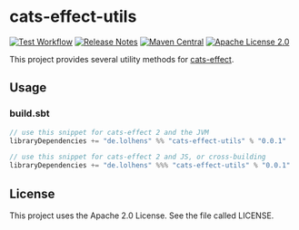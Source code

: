 # cats-effect-utils

[![Test Workflow](https://github.com/LolHens/cats-effect-utils/workflows/test/badge.svg)](https://github.com/LolHens/cats-effect-utils/actions?query=workflow%3Atest)
[![Release Notes](https://img.shields.io/github/release/LolHens/cats-effect-utils.svg?maxAge=3600)](https://github.com/LolHens/cats-effect-utils/releases/latest)
[![Maven Central](https://img.shields.io/maven-central/v/de.lolhens/cats-effect-utils_2.13)](https://search.maven.org/artifact/de.lolhens/cats-effect-utils_2.13)
[![Apache License 2.0](https://img.shields.io/github/license/LolHens/cats-effect-utils.svg?maxAge=3600)](https://www.apache.org/licenses/LICENSE-2.0)

This project provides several utility methods for [cats-effect](https://github.com/typelevel/cats-effect).

## Usage

### build.sbt

```sbt
// use this snippet for cats-effect 2 and the JVM
libraryDependencies += "de.lolhens" %% "cats-effect-utils" % "0.0.1"

// use this snippet for cats-effect 2 and JS, or cross-building
libraryDependencies += "de.lolhens" %%% "cats-effect-utils" % "0.0.1"
```

## License

This project uses the Apache 2.0 License. See the file called LICENSE.
